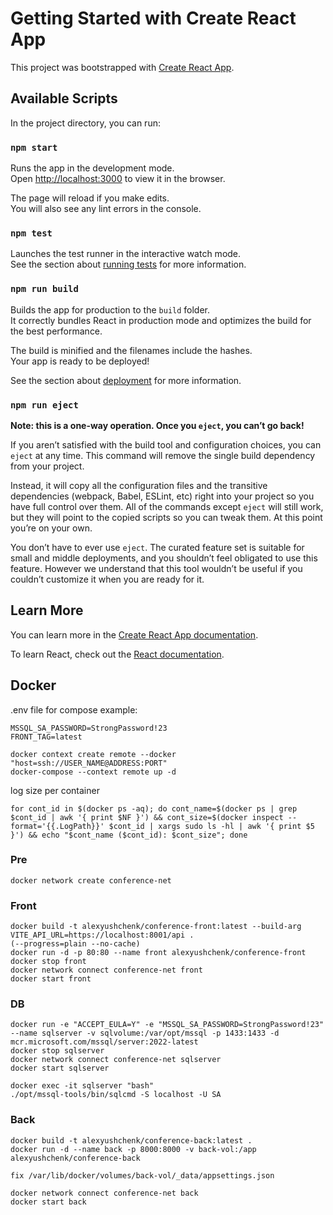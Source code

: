# Getting Started with Create React App

This project was bootstrapped with [Create React App](https://github.com/facebook/create-react-app).

## Available Scripts

In the project directory, you can run:

### `npm start`

Runs the app in the development mode.\
Open [http://localhost:3000](http://localhost:3000) to view it in the browser.

The page will reload if you make edits.\
You will also see any lint errors in the console.

### `npm test`

Launches the test runner in the interactive watch mode.\
See the section about [running tests](https://facebook.github.io/create-react-app/docs/running-tests) for more information.

### `npm run build`

Builds the app for production to the `build` folder.\
It correctly bundles React in production mode and optimizes the build for the best performance.

The build is minified and the filenames include the hashes.\
Your app is ready to be deployed!

See the section about [deployment](https://facebook.github.io/create-react-app/docs/deployment) for more information.

### `npm run eject`

**Note: this is a one-way operation. Once you `eject`, you can’t go back!**

If you aren’t satisfied with the build tool and configuration choices, you can `eject` at any time. This command will remove the single build dependency from your project.

Instead, it will copy all the configuration files and the transitive dependencies (webpack, Babel, ESLint, etc) right into your project so you have full control over them. All of the commands except `eject` will still work, but they will point to the copied scripts so you can tweak them. At this point you’re on your own.

You don’t have to ever use `eject`. The curated feature set is suitable for small and middle deployments, and you shouldn’t feel obligated to use this feature. However we understand that this tool wouldn’t be useful if you couldn’t customize it when you are ready for it.

## Learn More

You can learn more in the [Create React App documentation](https://facebook.github.io/create-react-app/docs/getting-started).

To learn React, check out the [React documentation](https://reactjs.org/).


## Docker

.env file for compose example:
```
MSSQL_SA_PASSWORD=StrongPassword!23
FRONT_TAG=latest
```

```
docker context create remote --docker "host=ssh://USER_NAME@ADDRESS:PORT"
docker-compose --context remote up -d
```

log size per container
```
for cont_id in $(docker ps -aq); do cont_name=$(docker ps | grep $cont_id | awk '{ print $NF }') && cont_size=$(docker inspect --format='{{.LogPath}}' $cont_id | xargs sudo ls -hl | awk '{ print $5 }') && echo "$cont_name ($cont_id): $cont_size"; done
```

### Pre
```
docker network create conference-net
```

### Front
```
docker build -t alexyushchenk/conference-front:latest --build-arg VITE_API_URL=https://localhost:8001/api .
(--progress=plain --no-cache)
docker run -d -p 80:80 --name front alexyushchenk/conference-front
docker stop front
docker network connect conference-net front
docker start front
```

### DB
```
docker run -e "ACCEPT_EULA=Y" -e "MSSQL_SA_PASSWORD=StrongPassword!23" --name sqlserver -v sqlvolume:/var/opt/mssql -p 1433:1433 -d mcr.microsoft.com/mssql/server:2022-latest
docker stop sqlserver
docker network connect conference-net sqlserver
docker start sqlserver

docker exec -it sqlserver "bash"
./opt/mssql-tools/bin/sqlcmd -S localhost -U SA
```

### Back
```
docker build -t alexyushchenk/conference-back:latest .
docker run -d --name back -p 8000:8000 -v back-vol:/app alexyushchenk/conference-back

fix /var/lib/docker/volumes/back-vol/_data/appsettings.json

docker network connect conference-net back
docker start back
```